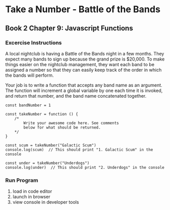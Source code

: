 # Take a Number - Battle of the Bands
## Book 2 Chapter 9: Javascript Functions

### Excercise Instructions
A local nightclub is having a Battle of the Bands night in a few months. They expect many bands to sign up because the grand prize is $20,000. To make things easier on the nightclub management, they want each band to be assigned a number so that they can easily keep track of the order in which the bands will perform.

Your job is to write a function that accepts any band name as an argument. The function will increment a global variable by one each time it is invoked, and return that number, and the band name concatenated together.

```
const bandNumber = 1

const takeNumber = function () {
    /*
        Write your awesome code here. See comments
        below for what should be returned.
    */
}

const scum = takeNumber("Galactic Scum")
console.log(scum)  // This should print "1. Galactic Scum" in the console

const under = takeNumber("Underdogs")
console.log(under)  // This should print "2. Underdogs" in the console
```
### Run Program 
1. load in code editor 
2. launch in browser 
3. view console in developer tools
